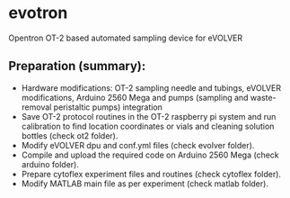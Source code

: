 # evotron
Opentron OT-2 based automated sampling device for eVOLVER

## Preparation (summary):

* Hardware modifications: OT-2 sampling needle and tubings, eVOLVER modifications, Arduino 2560 Mega and pumps (sampling and waste-removal peristaltic pumps) integration 
* Save OT-2 protocol routines in the OT-2 raspberry pi system and run calibration to find location coordinates or vials and cleaning solution bottles (check ot2 folder).
* Modify eVOLVER dpu and conf.yml files (check evolver folder).
* Compile and upload the required code on Arduino 2560 Mega (check arduino folder).
* Prepare cytoflex experiment files and routines (check cytoflex folder).
* Modify MATLAB main file as per experiment (check matlab folder).

